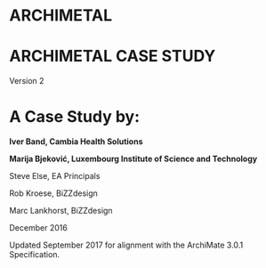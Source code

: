 # ARCHIMETAL

# ARCHIMETAL CASE STUDY
Version 2
# A Case Study by:

**Iver Band, Cambia Health Solutions**
     
**Marija Bjeković, Luxembourg Institute of Science and Technology**
     
       
Steve Else, EA Principals

  
Rob Kroese, BiZZdesign
    
   
Marc Lankhorst, BiZZdesign


December 2016
       
       
    

Updated September 2017 for alignment with the ArchiMate 3.0.1 Specification.
